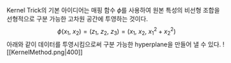 Kernel Trick의 기본 아이디어는 매핑 함수 $\phi$를 사용하여 원본 특성의 비선형 조합을 선형적으로 구분 가능한 고차원 공간에 투영하는 것이다.
$$
\phi(x_{1},~x_{2})=(z_{1},~z_{2},~z_{3})=(x_{1},~x_{2},~x_{1}^2 + x_{2}^2)
$$
아래와 같이 데이터를 투영시킴으로써 구분 가능한 hyperplane을 만들어 낼 수 있다.
![[KernelMethod.png|400]]
  